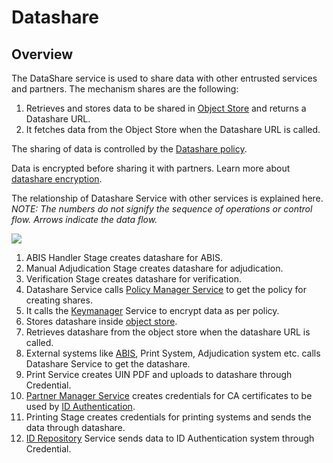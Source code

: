 # Datashare

## Overview

The DataShare service is used to share data with other entrusted services and partners. The mechanism shares are the following:

1. Retrieves and stores data to be shared in [Object Store](broken-reference/) and returns a Datashare URL.
2. It fetches data from the Object Store when the Datashare URL is called.

The sharing of data is controlled by the [Datashare policy](modules/partner-management-services/pms-existing/partner-policies.md#datashare-policy).

Data is encrypted before sharing it with partners. Learn more about [datashare encryption](data-protection.md#datashare).

The relationship of Datashare Service with other services is explained here. _NOTE: The numbers do not signify the sequence of operations or control flow. Arrows indicate the data flow._

![](\_images/datashare.png)

1. ABIS Handler Stage creates datashare for ABIS.
2. Manual Adjudication Stage creates datashare for adjudication.
3. Verification Stage creates datashare for verification.
4. Datashare Service calls [Policy Manager Service](partner-management-services.md#policy-management-service) to get the policy for creating shares.
5. It calls the [Keymanager](keymanager.md) Service to encrypt data as per policy.
6. Stores datashare inside [object store](broken-reference/).
7. Retrieves datashare from the object store when the datashare URL is called.
8. External systems like [ABIS](abis.md), Print System, Adjudication system etc. calls Datashare Service to get the datashare.
9. Print Service creates UIN PDF and uploads to datashare through Credential.
10. [Partner Manager Service](partner-management-services.md) creates credentials for CA certificates to be used by [ID Authentication](id-authentication.md).
11. Printing Stage creates credentials for printing systems and sends the data through datashare.
12. [ID Repository](id-repository.md) Service sends data to ID Authentication system through Credential.
